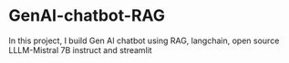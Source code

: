 # GenAI-chatbot-RAG
In this project, I build Gen AI chatbot using RAG, langchain, open source LLLM-Mistral 7B instruct and streamlit

